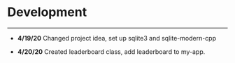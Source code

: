 # Development

---
- **4/19/20** Changed project idea, set up sqlite3 and sqlite-modern-cpp

- **4/20/20** Created leaderboard class, add leaderboard to my-app.